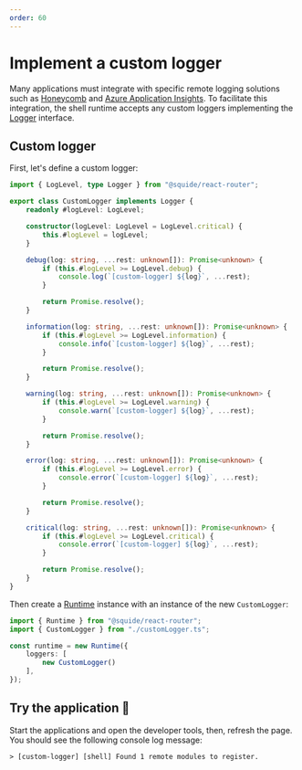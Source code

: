 ```yaml
---
order: 60
---
```


# Implement a custom logger

Many applications must integrate with specific remote logging solutions such as [Honeycomb](https://www.honeycomb.io/) and [Azure Application Insights](https://learn.microsoft.com/en-us/azure/azure-monitor/app/app-insights-overview). To facilitate this integration, the shell runtime accepts any custom loggers implementing the [Logger](/references/logging/Logger.md) interface.

## Custom logger

First, let's define a custom logger:

```ts host/src/customerLogger.ts
import { LogLevel, type Logger } from "@squide/react-router";

export class CustomLogger implements Logger {
    readonly #logLevel: LogLevel;

    constructor(logLevel: LogLevel = LogLevel.critical) {
        this.#logLevel = logLevel;
    }

    debug(log: string, ...rest: unknown[]): Promise<unknown> {
        if (this.#logLevel >= LogLevel.debug) {
            console.log(`[custom-logger] ${log}`, ...rest);
        }

        return Promise.resolve();
    }

    information(log: string, ...rest: unknown[]): Promise<unknown> {
        if (this.#logLevel >= LogLevel.information) {
            console.info(`[custom-logger] ${log}`, ...rest);
        }

        return Promise.resolve();
    }

    warning(log: string, ...rest: unknown[]): Promise<unknown> {
        if (this.#logLevel >= LogLevel.warning) {
            console.warn(`[custom-logger] ${log}`, ...rest);
        }

        return Promise.resolve();
    }

    error(log: string, ...rest: unknown[]): Promise<unknown> {
        if (this.#logLevel >= LogLevel.error) {
            console.error(`[custom-logger] ${log}`, ...rest);
        }

        return Promise.resolve();
    }

    critical(log: string, ...rest: unknown[]): Promise<unknown> {
        if (this.#logLevel >= LogLevel.critical) {
            console.error(`[custom-logger] ${log}`, ...rest);
        }

        return Promise.resolve();
    }
}
```

 Then create a [Runtime](/references/runtime/runtime-class.md) instance with an instance of the new `CustomLogger`:

```ts host/src/bootstrap.tsx
import { Runtime } from "@squide/react-router";
import { CustomLogger } from "./customLogger.ts";

const runtime = new Runtime({
    loggers: [
        new CustomLogger()
    ],
});
```

## Try the application :rocket:

Start the applications and open the developer tools, then, refresh the page. You should see the following console log message:

```
> [custom-logger] [shell] Found 1 remote modules to register.
```


